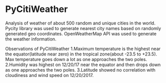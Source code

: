 # PyCitiWeather
Analysis of weather of about 500 random and unique cities in the world. Pycity library was used to generate nearest city names based on randomly generated geo coordinates. OpenWeatherMap API was used to generate the weather information.

Observations of PyCitiWeather
1.Maximum temperature is the highest near the equator(latitude near zero) in the tropical zone(about -23.5 to +23.5). Max temperature goes down a lot as one approaches the two poles.
2.Humidity was highest on 12/20/17 near the equator and then drops down as one approaches the two poles.
3.Latitude showed no correlation with cloudiness and wind speed on 12/20/2017.
